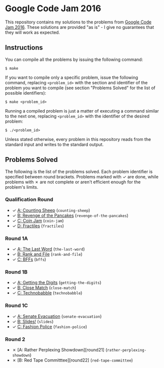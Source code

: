 # Google Code Jam 2016

This repository contains my solutions to the problems from [Google Code Jam 2016][1]. These solutions are provided "as is" - I give no guarantees that they will work as expected.

## Instructions

You can compile all the problems by issuing the following command:

    $ make

If you want to compile only a specific problem, issue the following command, replacing `<problem_id>` with the section and identifier of the problem you want to compile (see section "Problems Solved" for the list of possible identifiers):

    $ make <problem_id>

Running a compiled problem is just a matter of executing a command similar to the next one, replacing `<problem_id>` with the identifier of the desired problem:

    $ ./<problem_id>

Unless stated otherwise, every problem in this repository reads from the standard input and writes to the standard output.

## Problems Solved

The following is the list of the problems solved. Each problem identifier is specified between round brackets. Problems marked with ✓ are done, while problems with ✗ are not complete or aren't efficient enough for the problem's limits.

### Qualification Round

* ✓ [A: Counting Sheep][qual1] (`counting-sheep`)
* ✓ [B: Revenge of the Pancakes][qual2] (`revenge-of-the-pancakes`)
* ✓ [C: Coin Jam][qual3] (`coin-jam`)
* ✓ [D: Fractiles][qual4] (`fractiles`)

### Round 1A

* ✓ [A: The Last Word][round1a1] (`the-last-word`)
* ✓ [B: Rank and File][round1a2] (`rank-and-file`)
* ✓ [C: BFFs][round1a3] (`bffs`)

### Round 1B

* ✓ [A: Getting the Digits][round1b1] (`getting-the-digits`)
* ✓ [B: Close Match][round1b2] (`close-match`)
* ✓ [C: Technobabble][round1b3] (`technobabble`)

### Round 1C

* ✓ [A: Senate Evacuation][round1c1] (`senate-evacuation`)
* ✓ [B: Slides!][round1c2] (`slides`)
* ✓ [C: Fashion Police][round1c3] (`fashion-police`)

### Round 2

* ✗ [A: Rather Perplexing Showdown][round21] (`rather-perplexing-showdown`)
* ✗ [B: Red Tape Committtee][round22] (`red-tape-committee`)

[1]: https://code.google.com/codejam
[qual1]: https://code.google.com/codejam/contest/6254486/dashboard#s=p0
[qual2]: https://code.google.com/codejam/contest/6254486/dashboard#s=p1
[qual3]: https://code.google.com/codejam/contest/6254486/dashboard#s=p2
[qual4]: https://code.google.com/codejam/contest/6254486/dashboard#s=p3
[round1a1]: https://code.google.com/codejam/contest/4304486/dashboard#s=p0
[round1a2]: https://code.google.com/codejam/contest/4304486/dashboard#s=p1
[round1a3]: https://code.google.com/codejam/contest/4304486/dashboard#s=p2
[round1b1]: https://code.google.com/codejam/contest/11254486/dashboard#s=p0
[round1b2]: https://code.google.com/codejam/contest/11254486/dashboard#s=p1
[round1b3]: https://code.google.com/codejam/contest/11254486/dashboard#s=p2
[round1c1]: https://code.google.com/codejam/contest/4314486/dashboard#s=p0
[round1c2]: https://code.google.com/codejam/contest/4314486/dashboard#s=p1
[round1c3]: https://code.google.com/codejam/contest/4314486/dashboard#s=p2
